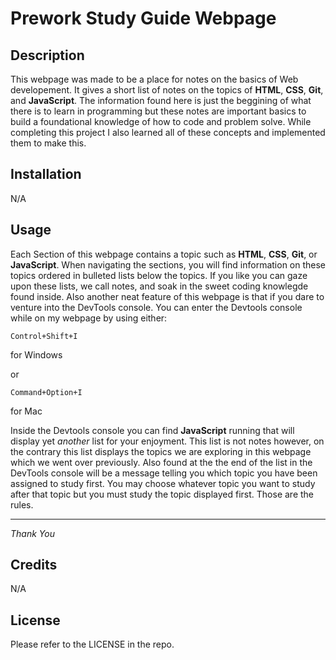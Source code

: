 # Prework Study Guide Webpage

## Description
This webpage was made to be a place for notes on the basics of Web developement. It gives a short list of notes on the topics of **HTML**, **CSS**, **Git**, and **JavaScript**. The information found here is just the beggining of what there is to learn in programming but these notes are important basics to build a foundational knowledge of how to code and problem solve. While completing this project I also learned all of these concepts and implemented them to make this.

## Installation

N/A

## Usage

Each Section of this webpage contains a topic such as **HTML**, **CSS**, **Git**, or **JavaScript**. When navigating the sections, you will find information on these topics ordered in bulleted lists below the topics. If you like you can gaze upon these lists, we call notes, and soak in the sweet coding knowlegde found inside. Also another neat feature of this webpage is that if you dare to venture into the DevTools console. You can enter the Devtools console while on my webpage by using either: 
```Windows
Control+Shift+I
```
for Windows

or
```Mac
Command+Option+I
```
for Mac

Inside the Devtools console you can find **JavaScript** running that will display yet *another* list for your enjoyment. This list is not notes however, on the contrary this list displays the topics we are exploring in this webpage which we went over previously. Also found at the the end of the list in the DevTools console will be a message telling you which topic you have been assigned to study first. You may choose whatever topic you want to study after that topic but you must study the topic displayed first. Those are the rules.

---

*Thank You*

## Credits

N/A

## License

Please refer to the LICENSE in the repo.
